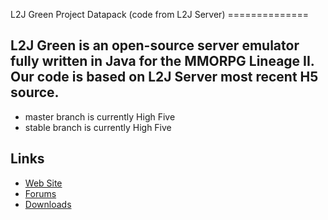L2J Green Project Datapack (code from L2J Server) ==============

L2J Green is an open-source server emulator fully written in Java for the MMORPG Lineage II. Our code is based on L2J Server most recent H5 source.
--------------
- master branch is currently High Five
- stable branch is currently High Five

Links
--------------
- <a href="http://www.l2jserver.com/">Web Site</a>
- <a href="http://www.l2jserver.com/forum/">Forums</a>
- <a href="http://www.l2jserver.com/#downloads">Downloads</a>
